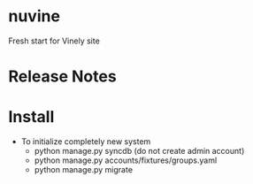 nuvine
======

Fresh start for Vinely site

Release Notes
======


Install
======

- To initialize completely new system
	- python manage.py syncdb (do not create admin account)
	- python manage.py accounts/fixtures/groups.yaml
	- python manage.py migrate 

